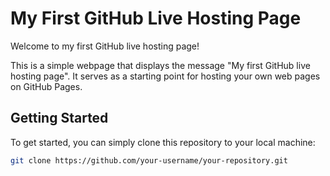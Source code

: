 # My First GitHub Live Hosting Page

Welcome to my first GitHub live hosting page!

This is a simple webpage that displays the message "My first GitHub live hosting page". It serves as a starting point for hosting your own web pages on GitHub Pages.

## Getting Started

To get started, you can simply clone this repository to your local machine:

```bash
git clone https://github.com/your-username/your-repository.git
